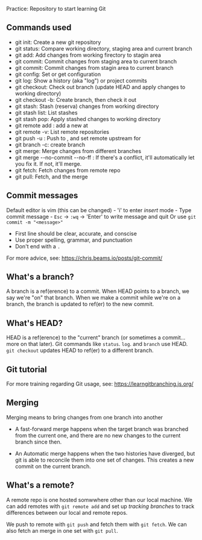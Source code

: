 Practice: Repository to start learning Git

## Commands used

- git init: Create a new git repository
- git status: Compare working directory, staging area and current branch
- git add: Add changes from working firectory to stagin area
- git commit: Commit changes from staging area to current branch
- git commit: Commit changes from stagin area to current branch
- git config: Set or get configuration
- git log: Show a history (aka "log") or project commits
- git checkout: Check out branch (update HEAD and apply changes to working directory)
- git checkout -b: Create branch, then check it out
- git stash: Stash (reserva) changes from working directory
- git stash list: List stashes
- git stash pop: Apply stashed changes to working directory
- git remote add <remote> <url>: add a new <remote> at <url>
- git remote -v: List remote repositories
- git push -u <remote> <branch>: Push <branch> to <renmote>, and set remote upstream for <branch>
- git branch -c: create branch
- git merge: Merge changes from different branches
- git merge --no-commit --no-ff <branch>: If there's a conflict, it'll automatically let you fix it. If not, it'll merge.
- git fetch: Fetch changes from remote repo
- git pull: Fetch, and the merge
 
## Commit messages

Default editor is vim (this can be changed)
    - 'i' to enter *insert* mode
    - Type commit message
    - `Esc` -> `:wq` -> 'Enter' to write message and quit
Or use `git commit -m "<message>"`

- First line should be clear, accurate, and conscise
- Use proper spelling, grammar, and punctuation
- Don't end with a `.`

For more advice, see: https://chris.beams.io/posts/git-commit/


## What's a branch?

A branch is a ref(erence) to a commit. When HEAD points to a branch, we say we're "on" that branch. When we make a commit while we're on a branch, the branch is updated to ref(er) to the new commit.

## What's HEAD?

HEAD is a ref(erence) to the "current" branch (or sometimes a commit... more on that later). Git commands like `status`. `log`. and `branch` use HEAD. `git checkout` updates HEAD to ref(er) to a different branch.

## Git tutorial

For more training regarding Git usage, see: https://learngitbranching.js.org/

## Merging

Merging means to bring changes from one branch into another

- A fast-forward merge happens when the target branch was branched from the current one, and there are no new changes to the current branch since then.

- An Automatic merge happens when the two histories have diverged, but git is able to reconcile them into one set of changes. This creates a new commit on the current branch.


## What's a remote?

A remote repo is one hosted somwwhere other than our local machine. We can add remotes with `git remote add` and set up *tracking branches* to track differences between our local and remote repos.

We push to remote with `git push` and fetch them with `git fetch`. We can also fetch an merge in one set with `git pull`.